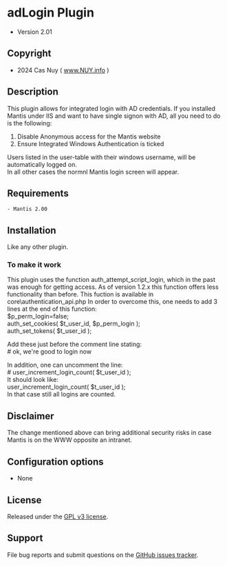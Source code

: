 
# 	adLogin Plugin

  - Version 2.01

## Copyright
  -  2024 Cas Nuy ( www.NUY.info )

## Description

This plugin allows for integrated login with AD credentials.
If you installed Mantis under IIS and want to have single signon with AD, all you need to do is the following: 
1. Disable Anonymous access for the Mantis website 
2. Ensure Integrated Windows Authentication is ticked <br>

Users listed in the user-table with their windows username, will be automatically logged on.<br>
In all other cases the normnl Mantis login screen will appear.

## Requirements
    - Mantis 2.00
 
## Installation                                                                             
 
Like any other plugin. 

### To make it work

This plugin uses the function auth_attempt_script_login, which in the past was enough for getting access.
As of version 1.2.x this function offers less functionality than before.
This fuction is available in core\authentication_api.php
In order to overcome this, one needs to add 3 lines at the end of this function:<br>
$p_perm_login=false;<br>
auth_set_cookies( $t_user_id, $p_perm_login );<br>
auth_set_tokens( $t_user_id );<br>
	
Add these just before the comment line stating:<br>
 &#35; ok, we're good to login now

In addition, one can uncomment the line:<br>
	&#35; user_increment_login_count( $t_user_id );<br>
It should look like:<br>
	user_increment_login_count( $t_user_id );<br>
In that case still all logins are counted.	

## Disclaimer

The change mentioned above can bring additional security risks in case Mantis is on the WWW opposite an intranet.

## Configuration options                                                                      
 
- None

## License                                                                                    

Released under the [GPL v3 license](http://opensource.org/licenses/GPL-3.0).

## Support

File bug reports and submit questions on the
[GitHub issues tracker](http://github.com/mantisbt-plugins/adLogin/issues).
